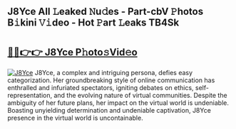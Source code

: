 ## J8Yce All 𝙻eaked 𝙽u𝚍es - Part-cbV 𝙿hotos B𝚒kini 𝚅𝚒deo - Hot 𝙿art 𝙻eaks TB4Sk

# <h2><a href="http://ld7h2xl.urlbe.top/?page=J8Yce">🔗🔗👉👉 J8Yce P𝚑oto𝚜Vid𝚎o</a></h2>

[![J8Yce](https://i.imgur.com/eBuTRDB.gif)](http://ld7h2xl.urlbe.top/?page=J8Yce)
J8Yce, a complex and intriguing persona, defies easy categorization. Her groundbreaking style of online communication has enthralled and infuriated spectators, igniting debates on ethics, self-representation, and the evolving nature of virtual communities. Despite the ambiguity of her future plans, her impact on the virtual world is undeniable. Boasting unyielding determination and undeniable captivation, J8Yce presence in the virtual world is uncontainable.
